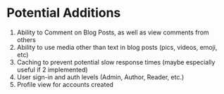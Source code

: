 # Potential Additions
1. Ability to Comment on Blog Posts, as well as view comments from others
2. Ability to use media other than text in blog posts (pics, videos, emoji, etc)
3. Caching to prevent potential slow response times (maybe especially useful if 2 implemented)
4. User sign-in and auth levels (Admin, Author, Reader, etc.)
5. Profile view for accounts created